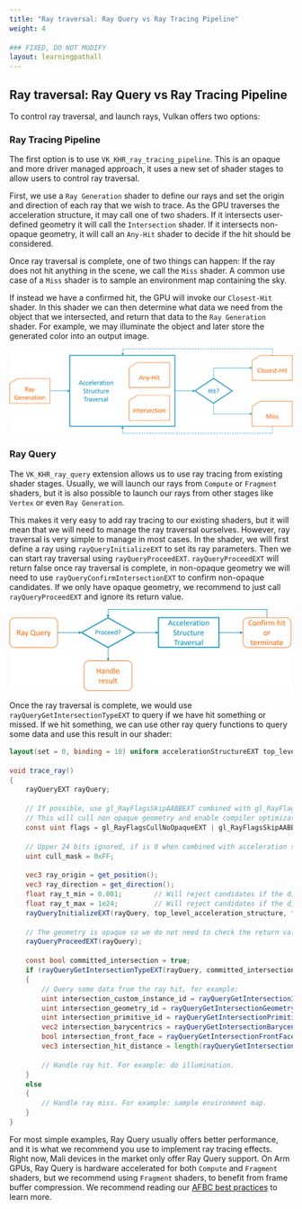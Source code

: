```yaml
---
title: "Ray traversal: Ray Query vs Ray Tracing Pipeline"
weight: 4

### FIXED, DO NOT MODIFY
layout: learningpathall
---
```


## Ray traversal: Ray Query vs Ray Tracing Pipeline

To control ray traversal, and launch rays, Vulkan offers two options:

### Ray Tracing Pipeline

The first option is to use `VK_KHR_ray_tracing_pipeline`. This is an opaque and more driver managed approach, it uses a new set of shader stages to allow users to control ray traversal.

First, we use a `Ray Generation` shader to define our rays and set the origin and direction of each ray that we wish to trace. As the GPU traverses the acceleration structure, it may call one of two shaders. If it intersects user-defined geometry it will call the `Intersection` shader. If it intersects non-opaque geometry, it will call an `Any-Hit` shader to decide if the hit should be considered.

Once ray traversal is complete, one of two things can happen: If the ray does not hit anything in the scene, we call the `Miss` shader. A common use case of a `Miss` shader is to sample an environment map containing the sky.

If instead we have a confirmed hit, the GPU will invoke our `Closest-Hit` shader. In this shader we can then determine what data we need from the object that we intersected, and return that data to the `Ray Generation` shader. For example, we may illuminate the object and later store the generated color into an output image.

![Diagram of Ray Tracing Pipeline #center](images/RTPipeline_diagram.png "Diagram of Ray Tracing Pipeline")

### Ray Query

The `VK_KHR_ray_query` extension allows us to use ray tracing from existing shader stages. Usually, we will launch our rays from `Compute` or `Fragment` shaders, but it is also possible to launch our rays from other stages like `Vertex` or even `Ray Generation`.

This makes it very easy to add ray tracing to our existing shaders, but it will mean that we will need to manage the ray traversal ourselves. However, ray traversal is very simple to manage in most cases. In the shader, we will first define a ray using `rayQueryInitializeEXT` to set its ray parameters. Then we can start ray traversal using `rayQueryProceedEXT`. `rayQueryProceedEXT` will return false once ray traversal is complete, in non-opaque geometry we will need to use `rayQueryConfirmIntersectionEXT` to confirm non-opaque candidates. If we only have opaque geometry, we recommend to just call `rayQueryProceedEXT` and ignore its return value.

![Diagram of Ray Query #center](images/RQuery_diagram.png "Diagram of Ray Query")

Once the ray traversal is complete, we would use `rayQueryGetIntersectionTypeEXT` to query if we have hit something or missed. If we hit something, we can use other ray query functions to query some data and use this result in our shader:

``` glsl
layout(set = 0, binding = 10) uniform accelerationStructureEXT top_level_acceleration_structure;

void trace_ray()
{
    rayQueryEXT rayQuery;

    // If possible, use gl_RayFlagsSkipAABBEXT combined with gl_RayFlagsCullNoOpaqueEXT
    // This will cull non opaque geometry and enable compiler optimizations.
    const uint flags = gl_RayFlagsCullNoOpaqueEXT | gl_RayFlagsSkipAABBEXT;

    // Upper 24 bits ignored, if is 0 when combined with acceleration structure cull mask, the instance is ignored
    uint cull_mask = 0xFF;

    vec3 ray_origin = get_position();
    vec3 ray_direction = get_direction();
    float ray_t_min = 0.001;        // Will reject candidates if the distance is lower. Useful to avoid self intersection.
    float ray_t_max = 1e24;         // Will reject candidates if the distance is greater. Useful for point lights with a radius.
    rayQueryInitializeEXT(rayQuery, top_level_acceleration_structure, flags, cull_mask, ray_origin, ray_t_min, ray_direction, ray_t_max);

    // The geometry is opaque so we do not need to check the return value
    rayQueryProceedEXT(rayQuery);

    const bool committed_intersection = true;
    if (rayQueryGetIntersectionTypeEXT(rayQuery, committed_intersection) != gl_RayQueryCommittedIntersectionNoneEXT)
    {
        // Query some data from the ray hit, for example:
        uint intersection_custom_instance_id = rayQueryGetIntersectionInstanceCustomIndexEXT(rayQuery, committed_intersection);
        uint intersection_geometry_id = rayQueryGetIntersectionGeometryIndexEXT(rayQuery, committed_intersection);
        uint intersection_primitive_id = rayQueryGetIntersectionPrimitiveIndexEXT(rayQuery, committed_intersection);
        vec2 intersection_barycentrics = rayQueryGetIntersectionBarycentricsEXT(rayQuery, committed_intersection);
        bool intersection_front_face = rayQueryGetIntersectionFrontFaceEXT(rayQuery, committed_intersection);
        vec3 intersection_hit_distance = length(rayQueryGetIntersectionTEXT(rayQuery, committed_intersection) * ray_direction);

        // Handle ray hit. For example: do illumination.
    }
    else
    {
        // Handle ray miss. For example: sample environment map.
    }
}
```

For most simple examples, Ray Query usually offers better performance, and it is what we recommend you use to implement ray tracing effects. Right now, Mali devices in the market only offer Ray Query support. On Arm GPUs, Ray Query is hardware accelerated for both `Compute` and `Fragment` shaders, but we recommend using `Fragment` shaders, to benefit from frame buffer compression. We recommend reading our [AFBC best practices](https://developer.arm.com/documentation/101897/0302/Buffers-and-textures/AFBC-textures) to learn more.

